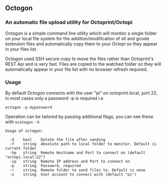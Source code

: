 ## Octogon

### An automatic file upload utility for Octoprint/Octopi

Octogon is a simple command line utility which will montior a single folder on your local file system for the addition/modification of stl and gcode extension files and automatically copy them to your Octopi so they appear in your files list.

Octogon used SSH secure copy to move the files rather than Octoprint's REST Api and is very fast. Files are copied to the watched folder so they will automatically appear in your file list with no browser refresh required.

### Usage

By default Octogon connects with the user "pi" on octoprint.local, port 22, in most cases only a password -p is required i.e

```
octogon -p mypassword
```

Operation can be tailored by passing additional flags, you can see these with ```ocotogon -h```

```
Usage of octogon:

  -d	bool	Delete the file after sending
  -f	string	Absolute path to local folder to monitor. Default is current folder
  -hp	string	Remote Hostname and Port to connect on (default "octopi.local:22")
  -ip	string	Remote IP address and Port to connect on
  -p	string	Password, required
  -r	string	Remote folder to send files to. Default is none
  -u	string	User account to connect with (default "pi")

```

